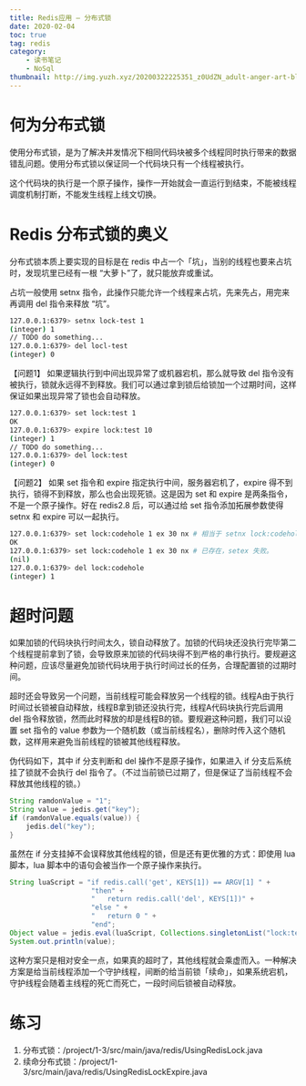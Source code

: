 ```yaml
---
title: Redis应用 — 分布式锁
date: 2020-02-04
toc: true
tag: redis
category:
    - 读书笔记
    - NoSql
thumbnail: http://img.yuzh.xyz/20200322225351_z0UdZN_adult-anger-art-black-background-356147.jpeg
---
```


# 何为分布式锁
使用分布式锁，是为了解决并发情况下相同代码块被多个线程同时执行带来的数据错乱问题。使用分布式锁以保证同一个代码块只有一个线程被执行。

这个代码块的执行是一个原子操作，操作一开始就会一直运行到结束，不能被线程调度机制打断，不能发生线程上线文切换。
<!-- more -->
# Redis 分布式锁的奥义
分布式锁本质上要实现的目标是在 redis 中占一个「坑」，当别的线程也要来占坑时，发现坑里已经有一根 “大萝卜”了，就只能放弃或重试。

占坑一般使用 setnx 指令，此操作只能允许一个线程来占坑，先来先占，用完来再调用 del 指令来释放 “坑”。

```sh
127.0.0.1:6379> setnx lock-test 1
(integer) 1
// TODO do something...
127.0.0.1:6379> del locl-test
(integer) 0
```

【问题1】
如果逻辑执行到中间出现异常了或机器宕机，那么就导致 del 指令没有被执行，锁就永远得不到释放。我们可以通过拿到锁后给锁加一个过期时间，这样保证如果出现异常了锁也会自动释放。

```sh
127.0.0.1:6379> set lock:test 1
OK
127.0.0.1:6379> expire lock:test 10
(integer) 1
// TODO do something...
127.0.0.1:6379> del lock:test
(integer) 0
```

【问题2】
如果 set 指令和 expire 指定执行中间，服务器宕机了，expire 得不到执行，锁得不到释放，那么也会出现死锁。这是因为 set 和 expire 是两条指令，不是一个原子操作。好在 redis2.8 后，可以通过给 set 指令添加拓展参数使得 setnx 和 expire 可以一起执行。

```sh
127.0.0.1:6379> set lock:codehole 1 ex 30 nx # 相当于 setnx lock:codehole 1 & expire lock:codehole 30
OK
127.0.0.1:6379> set lock:codehole 1 ex 30 nx # 已存在，setex 失败。
(nil)
127.0.0.1:6379> del lock:codehole
(integer) 1
```

# 超时问题
如果加锁的代码块执行时间太久，锁自动释放了。加锁的代码块还没执行完毕第二个线程提前拿到了锁，会导致原来加锁的代码块得不到严格的串行执行。要规避这种问题，应该尽量避免加锁代码块用于执行时间过长的任务，合理配置锁的过期时间。

超时还会导致另一个问题，当前线程可能会释放另一个线程的锁。线程A由于执行时间过长锁被自动释放，线程B拿到锁还没执行完，线程A代码块执行完后调用 del 指令释放锁，然而此时释放的却是线程B的锁。要规避这种问题，我们可以设置 set 指令的 value 参数为一个随机数（或当前线程名），删除时传入这个随机数，这样用来避免当前线程的锁被其他线程释放。

伪代码如下，其中 if 分支判断和 del 操作不是原子操作，如果进入 if 分支后系统挂了锁就不会执行 del 指令了。（不过当前锁已过期了，但是保证了当前线程不会释放其他线程的锁。）

```java
String ramdonValue = "1";
String value = jedis.get("key");
if (ramdonValue.equals(value)) {
    jedis.del("key");
}
```

虽然在 if 分支挂掉不会误释放其他线程的锁，但是还有更优雅的方式：即使用 lua 脚本，lua 脚本中的语句会被当作一个原子操作来执行。

```Java
String luaScript = "if redis.call('get', KEYS[1]) == ARGV[1] " +
                    "then" +
                    "   return redis.call('del', KEYS[1])" +
                    "else " +
                    "   return 0 " +
                    "end";
Object value = jedis.eval(luaScript, Collections.singletonList("lock:test"), Collections.singletonList("randomValue"));
System.out.println(value);
```

这种方案只是相对安全一点，如果真的超时了，其他线程就会乘虚而入。一种解决方案是给当前线程添加一个守护线程，间断的给当前锁「续命」，如果系统宕机，守护线程会随着主线程的死亡而死亡，一段时间后锁被自动释放。

# 练习

1. 分布式锁：/project/1-3/src/main/java/redis/UsingRedisLock.java
2. 续命分布式锁：/project/1-3/src/main/java/redis/UsingRedisLockExpire.java
